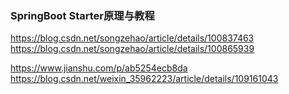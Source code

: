 ### SpringBoot Starter原理与教程

https://blog.csdn.net/songzehao/article/details/100837463
https://blog.csdn.net/songzehao/article/details/100865939

https://www.jianshu.com/p/ab5254ecb8da
https://blog.csdn.net/weixin_35962223/article/details/109161043
